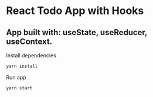 # React Todo App with Hooks

## App built with: useState, useReducer, useContext.

Install dependencies

```bash
yarn install
```

Run app

```bash
yarn start
```